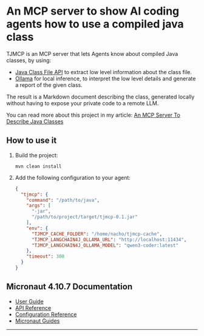 # An MCP server to show AI coding agents how to use a compiled java class

TJMCP is an MCP server that lets Agents know about compiled Java classes, by using:

- [Java Class File API](https://docs.oracle.com/en/java/javase/25/docs/api/java.base/java/lang/classfile/package-summary.html)
  to extract low level information about the class file.
- [Ollama](https://ollama.com/) for local inference, to interpret the low level details and generate a report of the
  given class.

The result is a Markdown document describing the class, generated locally without having to expose your private code to
a remote LLM.

You can read more about this project in my
article: [An MCP Server To Describe Java Classes](https://www.nachobrito.es/artificial-intelligence/mcp-explain-java-classes/)

## How to use it

1. Build the project:
    ```shell
    mvn clean install
    ```
2. Add the following configuration to your agent:

    ```json
    {
      "tjmcp": {
        "command": "/path/to/java",
        "args": [
          "-jar",
          "/path/to/project/target/tjmcp-0.1.jar"
        ],
        "env": {
          "TJMCP_CACHE_FOLDER": "/home/nacho/tjmcp-cache",
          "TJMCP_LANGCHAIN4J_OLLAMA_URL": "http://localhost:11434",
          "TJMCP_LANGCHAIN4J_OLLAMA_MODEL": "qwen3-coder:latest"
        },
        "timeout": 300
      }
    }
    ```

## Micronaut 4.10.7 Documentation

- [User Guide](https://docs.micronaut.io/4.10.7/guide/index.html)
- [API Reference](https://docs.micronaut.io/4.10.7/api/index.html)
- [Configuration Reference](https://docs.micronaut.io/4.10.7/guide/configurationreference.html)
- [Micronaut Guides](https://guides.micronaut.io/index.html)

---

